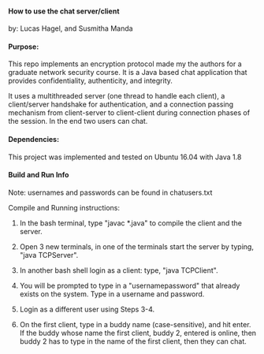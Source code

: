 #### How to use the chat server/client
by: Lucas Hagel, and Susmitha Manda

#### Purpose:
This repo implements an encryption protocol made my the authors for a graduate network security course. It is a Java based chat application that provides confidentiality, authenticity, and integrity.

It uses a multithreaded server (one thread to handle each client), a client/server handshake for authentication, and a connection passing mechanism from client-server to client-client during connection phases of the session. In the end two users can chat.

#### Dependencies:
This project was implemented and tested on Ubuntu 16.04 with Java 1.8

#### Build and Run Info

Note: usernames and passwords can be found in chatusers.txt

Compile and Running instructions:
1. In the bash terminal, type "javac *.java" to compile the client and the server.
2. Open 3 new terminals, in one of the terminals start the server by typing, "java TCPServer".

3. In another bash shell login as a client: type, "java TCPClient".
4. You will be prompted to type in a "username<space>password" that already exists on the system. Type in a username and password.

5. Login as a different user using Steps 3-4.
6. On the first client, type in a buddy name (case-sensitive), and hit enter. If the buddy whose name the first client, buddy 2, entered is online, then buddy 2 has to type in the name of the first client, then they can chat.
